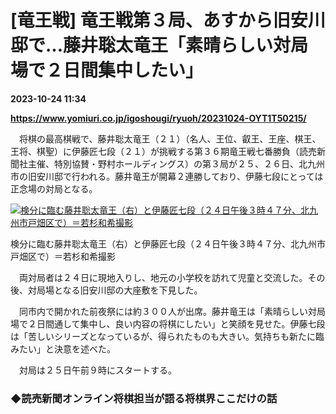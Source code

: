 # [竜王戦] 竜王戦第３局、あすから旧安川邸で…藤井聡太竜王「素晴らしい対局場で２日間集中したい」

**2023-10-24 11:34**

**https://www.yomiuri.co.jp/igoshougi/ryuoh/20231024-OYT1T50215/**

　将棋の最高棋戦で、藤井聡太竜王（２１）（名人、王位、叡王、王座、棋王、王将、棋聖）に伊藤匠七段（２１）が挑戦する第３６期竜王戦七番勝負（読売新聞社主催、特別協賛・野村ホールディングス）の第３局が２５、２６日、北九州市の旧安川邸で行われる。藤井竜王が開幕２連勝しており、伊藤七段にとっては正念場の対局となる。

[![検分に臨む藤井聡太竜王（右）と伊藤匠七段（２４日午後３時４７分、北九州市戸畑区で）＝若杉和希撮影](https://www.yomiuri.co.jp/media/2023/10/20231024-OYT1I50153-1.jpg)](https://www.yomiuri.co.jp/pluralphoto/20231024-OYT1I50153/)

検分に臨む藤井聡太竜王（右）と伊藤匠七段（２４日午後３時４７分、北九州市戸畑区で）＝若杉和希撮影

　両対局者は２４日に現地入りし、地元の小学校を訪れて児童と交流した。その後、対局場となる旧安川邸の大座敷を下見した。

　同市内で開かれた前夜祭には約３００人が出席。藤井竜王は「素晴らしい対局場で２日間通して集中し、良い内容の将棋にしたい」と笑顔を見せた。伊藤七段は「苦しいシリーズとなっているが、得られたものも大きい。気持ちも新たに臨みたい」と決意を述べた。

　対局は２５日午前９時にスタートする。

### ◆読売新聞オンライン将棋担当が語る将棋界ここだけの話